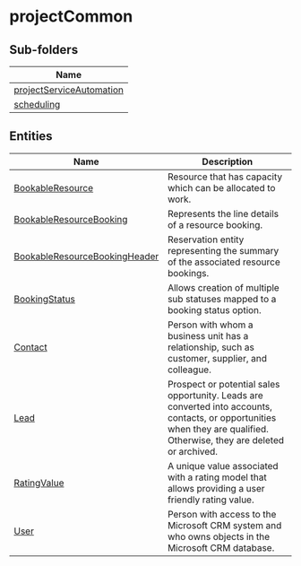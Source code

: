 
# projectCommon


## Sub-folders

|Name|
|---|
|[projectServiceAutomation](projectServiceAutomation/README.md)|
|[scheduling](scheduling/README.md)|




## Entities

|Name|Description|
|---|---|
|[BookableResource](BookableResource.cdm.json)|Resource that has capacity which can be allocated to work.  |
|[BookableResourceBooking](BookableResourceBooking.cdm.json)|Represents the line details of a resource booking.  |
|[BookableResourceBookingHeader](BookableResourceBookingHeader.cdm.json)|Reservation entity representing the summary of the associated resource bookings.  |
|[BookingStatus](BookingStatus.cdm.json)|Allows creation of multiple sub statuses mapped to a booking status option.  |
|[Contact](Contact.cdm.json)|Person with whom a business unit has a relationship, such as customer, supplier, and colleague.  |
|[Lead](Lead.cdm.json)|Prospect or potential sales opportunity. Leads are converted into accounts, contacts, or opportunities when they are qualified. Otherwise, they are deleted or archived.  |
|[RatingValue](RatingValue.cdm.json)|A unique value associated with a rating model that allows providing a user friendly rating value.  |
|[User](User.cdm.json)|Person with access to the Microsoft CRM system and who owns objects in the Microsoft CRM database.  |
